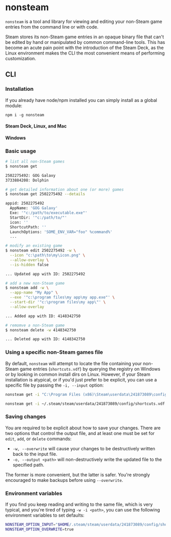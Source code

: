 # nonsteam

`nonsteam` is a tool and library for viewing and editing your non-Steam game entries from the command line or with code.  
  
Steam stores its non-Steam game entries in an opaque binary file that can't be edited by hand or manipulated by common command-line tools. This has become an acute pain point with the introduction of the Steam Deck, as the Linux environment makes the CLI the most convenient means of performing customization.

## CLI

### Installation

If you already have node/npm installed you can simply install as a global module:

```
npm i -g nonsteam
```

#### Steam Deck, Linux, and Mac


#### Windows

### Basic usage

```sh
# list all non-Steam games
$ nonsteam get

2502275492: GOG Galaxy
3733884208: Dolphin

# get detailed information about one (or more) games
$ nonsteam get 2502275492 --details

appid: 2502275492
  AppName: 'GOG Galaxy'
  Exe: '"c:/path/to/executable.exe"'
  StartDir: '"c:/path/to/"'
  icon: ''
  ShortcutPath: ''
  LaunchOptions: 'SOME_ENV_VAR="foo" %command%'
  ...

# modify an existing game
$ nonsteam edit 2502275492 -w \
  --icon "c:\path\to\my\icon.png" \
  --allow-overlay \
  --is-hidden false

... Updated app with ID: 2502275492

# add a new non-Steam game
$ nonsteam add -w \
  --app-name "My App" \
  --exe '"c:\program files\my app\my app.exe"' \
  --start-dir '"c:\program files\my app\"' \
  --allow-overlay

... Added app with ID: 4148342750

# remomve a non-Steam game
$ nonsteam delete -w 4148342750

... Deleted app with ID: 4148342750
```

### Using a specific non-Steam games file

By default, `nonsteam` will attempt to locate the file containing your non-Steam game entries (`shortcuts.vdf`) by querying the registry on Windows or by looking in common install dirs on Linux. However, if your Steam installation is atypical, or if you'd just prefer to be explicit, you can use a specific file by passing the `-i, --input` option:

```cmd
nonsteam get -i "C:\Program Files (x86)\Steam\userdata\241873089\config\shortcuts.vdf" 4148342750
```

```sh
nonsteam get -i ~/.steam/steam/userdata/241873089/config/shortcuts.vdf 4148342750
```

### Saving changes

You are required to be explicit about how to save your changes. There are two options that control the output file, and at least one must be set for `edit`, `add`, or `delete` commands:

- `-w, --overwrite` will cause your changes to be destructively written back to the input file.
- `-o, --output <path>` will non-destructively write the updated file to the specified path.

The former is more convenient, but the latter is safer. You're strongly encouraged to make backups before using `--overwrite`.


### Environment variables

If you find you keep reading and writing to the same file, which is very typical, and you're tired of typing `-w -i <path>`, you can use the following environment variables to set defaults:

```sh
NONSTEAM_OPTION_INPUT="$HOME/.steam/steam/userdata/241873089/config/shortcuts.vdf"
NONSTEAM_OPTION_OVERWRITE=true
```


